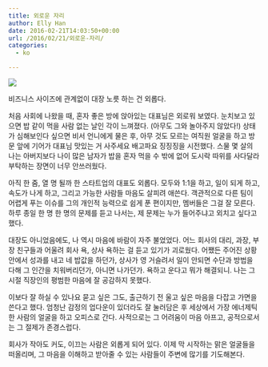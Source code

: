 ```yaml
---
title: 외로운 자리
author: Elly Han
date: 2016-02-21T14:03:50+00:00
url: /2016/02/21/외로운-자리/
categories:
  - ko

---
```


![](/images/2016/02/airport-802008_19201.jpg)

비즈니스 사이즈에 관계없이 대장 노릇 하는 건 외롭다.

처음 사회에 나왔을 때, 혼자 좋은 방에 앉아있는 대표님은 외로워 보였다. 눈치보고 있으면 밥 같이 먹을 사람 없는 날인 각이 느껴졌다. (아무도 그와 놀아주지 않았다!) 상태가 심해보인다 싶으면 비서 언니에게 물은 후, 아무 것도 모르는 여직원 얼굴을 하고 방문 앞에 기어가 대표님 맛있는 거 사주세요 배고파요 징징징을 시전했다. 스물 몇 살의 나는 아버지보다 나이 많은 남자가 밥을 혼자 먹을 수 밖에 없어 도시락 따위를 사다달라 부탁하는 장면이 너무 안쓰러웠다.

아직 한 줌, 열 명 될까 한 스타트업의 대표도 외롭다. 모두와 1:1을 하고, 일이 되게 하고, 속도가 나게 하고, 그리고 가능한 사람들 마음도 살피려 애쓴다. 객관적으로 다른 팀이 어렵게 푸는 이슈를 그의 개인적 능력으로 쉽게 푼 편이지만, 멤버들은 그걸 잘 모른다. 하루 종일 한 명 한 명의 문제를 듣고 나서는, 제 문제는 누가 들어주냐고 외치고 싶다고 했다.

대장도 아니었음에도, 나 역시 마음에 바람이 자주 불었었다. 어느 회사의 대리, 과장, 부장 친구들과 어울려 회사 욕, 상사 욕하는 걸 듣고 있기가 괴로웠다. 어쨌든 주어진 상황 안에서 성과를 내고 네 밥값을 하던가, 상사가 영 거슬려서 일이 안되면 수단과 방법을 다해 그 인간을 치워버리던가, 아니면 나가던가. 욕하고 운다고 뭐가 해결되니. 나는 그 시절 직장인의 평범한 마음에 잘 공감하지 못했다.

이보다 잘 하실 수 있나요 묻고 싶은 그도, 출근하기 전 울고 싶은 마음을 다잡고 가면을 쓴다고 했다. 엄청난 감정의 업다운이 있더라도 잘 눌러담은 후 세상에서 가장 에너제틱한 사람의 얼굴을 하고 오피스로 간다. 사적으로는 그 어려움이 마음 아프고, 공적으로서는 그 절제가 존경스럽다.

회사가 작아도 커도, 이끄는 사람은 외롭게 되어 있다. 이제 막 시작하는 맑은 얼굴들을 떠올리며, 그 마음을 이해하고 받아줄 수 있는 사람들이 주변에 많기를 기도해본다.